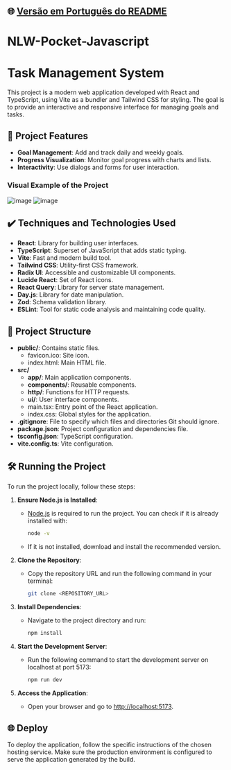 ## 🌐 [Versão em Português do README](README.md)

# NLW-Pocket-Javascript
# Task Management System

This project is a modern web application developed with React and TypeScript, using Vite as a bundler and Tailwind CSS for styling. The goal is to provide an interactive and responsive interface for managing goals and tasks.

## 🔨 Project Features

- **Goal Management**: Add and track daily and weekly goals.
- **Progress Visualization**: Monitor goal progress with charts and lists.
- **Interactivity**: Use dialogs and forms for user interaction.

### Visual Example of the Project

![image](https://github.com/user-attachments/assets/780424d8-b64f-4fec-a63f-597b77656478)
![image](https://github.com/user-attachments/assets/0e53f641-1796-4e31-9066-6555d91904c6)

## ✔️ Techniques and Technologies Used

- **React**: Library for building user interfaces.
- **TypeScript**: Superset of JavaScript that adds static typing.
- **Vite**: Fast and modern build tool.
- **Tailwind CSS**: Utility-first CSS framework.
- **Radix UI**: Accessible and customizable UI components.
- **Lucide React**: Set of React icons.
- **React Query**: Library for server state management.
- **Day.js**: Library for date manipulation.
- **Zod**: Schema validation library.
- **ESLint**: Tool for static code analysis and maintaining code quality.

## 📁 Project Structure

- **public/**: Contains static files.
    - favicon.ico: Site icon.
    - index.html: Main HTML file.
- **src/**
    - **app/**: Main application components.
    - **components/**: Reusable components.
    - **http/**: Functions for HTTP requests.
    - **ui/**: User interface components.
    - main.tsx: Entry point of the React application.
    - index.css: Global styles for the application.
- **.gitignore**: File to specify which files and directories Git should ignore.
- **package.json**: Project configuration and dependencies file.
- **tsconfig.json**: TypeScript configuration.
- **vite.config.ts**: Vite configuration.

## 🛠️ Running the Project

To run the project locally, follow these steps:

1. **Ensure Node.js is Installed**:
    - [Node.js](https://nodejs.org/) is required to run the project. You can check if it is already installed with:

      ```bash
      node -v
      ```

    - If it is not installed, download and install the recommended version.

2. **Clone the Repository**:
    - Copy the repository URL and run the following command in your terminal:

      ```bash
      git clone <REPOSITORY_URL>
      ```

3. **Install Dependencies**:
    - Navigate to the project directory and run:

      ```bash
      npm install
      ```

4. **Start the Development Server**:
    - Run the following command to start the development server on localhost at port 5173:

      ```bash
      npm run dev
      ```

5. **Access the Application**:
    - Open your browser and go to [http://localhost:5173](http://localhost:5173).

## 🌐 Deploy

To deploy the application, follow the specific instructions of the chosen hosting service. Make sure the production environment is configured to serve the application generated by the build.
